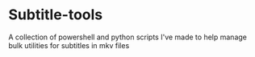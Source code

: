# Subtitle-tools
A collection of powershell and python scripts I've made to help manage bulk utilities for subtitles in mkv files

